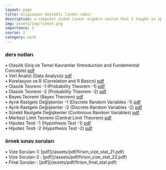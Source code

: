 ```yaml
---
layout: page
title: bilgisayar destekli lineer cebir
description: a computer aided linear algebra course that I taught in spring 2021, 2022 and 2023
img: assets/img/linear.png
importance: 1
course: 1 
category: work
---
```


<h3>ders notları</h3>



&#8226; Olasılık Giriş ve Temel Kavramlar (Introduction and Fundemental Concepts) [pdf](/assets/pdf/firism_olas?l?k_stat_temel_kavramlar.pdf)<br />
&#8226; Veri Analizi (Data Analysis) [pdf](/assets/pdf/firism_olas?l?k_stat_veri_analizi.pdf)<br />
&#8226; Korelasyon ve R (Correlation and R Basics)  [pdf](/assets/pdf/firism_olas?l?k_stat_korelasyon_r.pdf)<br />
&#8226; Olasılık Teoremi -1 (Probability Theorem -1)  [pdf](/assets/pdf/firism_olas?l?k_stat_olas?l?k_1.pdf)<br />
&#8226; Olasılık Teoremi -2 (Probability Theorem -2)  [pdf](/assets/pdf/assets/pdf/firism_olas?l?k_stat_olas?l?k_2.pdf)<br />
&#8226;  Bayes Teoremi (Bayes Theorem)  [pdf](/assets/pdf/assets/pdf/firism_olas?l?k_stat_bayes_teoremi.pdf)<br />
&#8226; Ayrık Rastgele Değişkenler -1 (Discrete Random Variables -1)  [pdf](/assets/pdf/firism_olas?l?k_stat_ayr?k_rastgele_de?i?kenler.pdf)<br />
&#8226; Ayrık Rastgele Değişkenler -2 (Discrete Random Variables -2)  [pdf](/assets/pdf/firism_olas?l?k_stat_ayr?k_rastgele_de?i?kenler_2.pdf)<br />
&#8226; Sürekli Rastgele Değişkenler (Continious Random Variables) [pdf](/assets/pdf/firism_olas?l?k_stat_sürekli_rastgele_de?i?kenler.pdf)<br />
&#8226; Merkezi Limit Teoremi (Central Limit Theorem)  [pdf](/assets/pdf/firism_olas?l?k_stat_merkezi_limit_teoremi.pdf)<br />
&#8226; Hipotez Testi -1 (Hypothesis Test -1)   [pdf](/assets/pdf/firism_olas?l?k_stat_hipotez_testi_1.pdf)<br />
&#8226; Hipotez Testi -2 (Hypothesis Test -2)   [pdf](/assets/pdf/firism_olas?l?k_stat_hipotez_testi_2.pdf)<br />




  

<h3>örnek sınav soruları</h3>
 &#8226; Vize Soruları-1: [pdf](/assets/pdf/firism_vize_stat_21.pdf) <br />
  &#8226; Vize Soruları-2 : [pdf](/assets/pdf/firism_vize_stat_22.pdf) <br />
   &#8226; Final Soruları : [pdf](/assets/pdf/firism_final_stat.pdf) <br />



  
